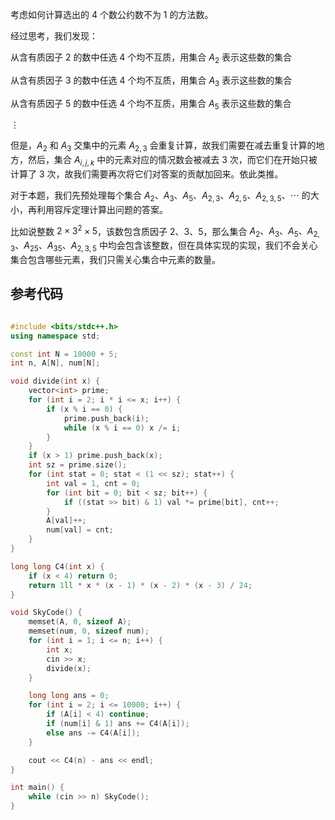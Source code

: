 考虑如何计算选出的 $4$ 个数公约数不为 $1$ 的方法数。

经过思考，我们发现：

从含有质因子 $2$ 的数中任选 $4$ 个均不互质，用集合 $A_2$ 表示这些数的集合

从含有质因子 $3$ 的数中任选 $4$ 个均不互质，用集合 $A_3$ 表示这些数的集合

从含有质因子 $5$ 的数中任选 $4$ 个均不互质，用集合 $A_5$ 表示这些数的集合

$\vdots$

但是，$A_2$ 和 $A_3$ 交集中的元素 $A_{2,3}$ 会重复计算，故我们需要在减去重复计算的地方，然后，集合 $A_{i,j,k}$ 中的元素对应的情况数会被减去 $3$ 次，而它们在开始只被计算了 $3$ 次，故我们需要再次将它们对答案的贡献加回来。依此类推。

对于本题，我们先预处理每个集合 $A_2、A_3、A_5、A_{2,3}、A_{2,5}、A_{2,3, 5}、\cdots$ 的大小，再利用容斥定理计算出问题的答案。

比如说整数 $2 \times 3^2 \times 5$，该数包含质因子 $2、3、5$，那么集合 $A_2、A_3、A_5、A_{2,3}、A_{25}、A_{35}、A_{2,3,5}$ 中均会包含该整数，但在具体实现的实现，我们不会关心集合包含哪些元素，我们只需关心集合中元素的数量。

## 参考代码

```c++

#include <bits/stdc++.h>
using namespace std;

const int N = 10000 + 5;
int n, A[N], num[N];

void divide(int x) {
    vector<int> prime;
    for (int i = 2; i * i <= x; i++) {
        if (x % i == 0) {
            prime.push_back(i);
            while (x % i == 0) x /= i;
        }
    }
    if (x > 1) prime.push_back(x);
    int sz = prime.size();
    for (int stat = 0; stat < (1 << sz); stat++) {
        int val = 1, cnt = 0;
        for (int bit = 0; bit < sz; bit++) {
            if ((stat >> bit) & 1) val *= prime[bit], cnt++;
        }
        A[val]++;
        num[val] = cnt;
    }
}

long long C4(int x) {
    if (x < 4) return 0;
    return 1ll * x * (x - 1) * (x - 2) * (x - 3) / 24;
}

void SkyCode() {
    memset(A, 0, sizeof A);
    memset(num, 0, sizeof num);
    for (int i = 1; i <= n; i++) {
        int x;
        cin >> x;
        divide(x);
    }

    long long ans = 0;
    for (int i = 2; i <= 10000; i++) {
        if (A[i] < 4) continue;
        if (num[i] & 1) ans += C4(A[i]);
        else ans -= C4(A[i]);
    }

    cout << C4(n) - ans << endl;
}

int main() {
    while (cin >> n) SkyCode();
}
```



